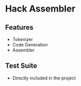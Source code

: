 # Hack Assembler

## Features
- Tokenizer
- Code Generation
- Assembler

## Test Suite
- Directly included in the project
